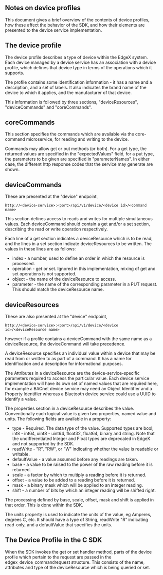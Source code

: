 Notes on device profiles
------------------------

This document gives a brief overview of the contents of device profiles, how
these affect the behavior of the SDK, and how their elements are presented to
the device service implementation.

The device profile
------------------

The device profile describes a type of device within the EdgeX system. Each
device managed by a device service has an association with a device profile,
which defines that device type in terms of the operations which it supports.

The profile contains some identification information - it has a name and
a description, and a set of labels. It also indicates the brand name of the
device to which it applies, and the manufacturer of that device.

This information is followed by three sections, "deviceResources",
"deviceCommands" and "coreCommands".

coreCommands
------------

This section specifies the commands which are available via the core-command
microservice, for reading and writing to the device.

Commands may allow get or put methods (or both). For a get type, the returned
values are specified in the "expectedValues" field, for a put type, the
parameters to be given are specified in "parameterNames". In either case, the
different http response codes that the service may generate are shown.

deviceCommands
--------------

These are presented at the "device" endpoint,
```
http://<device-service>:<port>/api/v1/device/<device id>/<command name>
```

This section defines access to reads and writes for multiple simultaneous
values. Each deviceCommand should contain a get and/or a set section, describing
the read or write operation respectively.

Each line of a get section indicates a deviceResource which is to be read, and
the lines in a set section indicate deviceResources to be written. The values
in these lines are as follows:

* index - a number, used to define an order in which the resource is processed.
* operation - get or set. Ignored in this implementation, mixing of get and set
operations is not supported.
* object - the name of the deviceResource to access.
* parameter - the name of the corresponding parameter in a PUT request. This
should match the deviceResource name.

deviceResources
---------------

These are also presented at the "device" endpoint,
```
http://<device-service>:<port>/api/v1/device/<device id>/<deviceResource name>
```

however if a profile contains a deviceCommand with the same name as a
deviceResource, the deviceCommand will take precedence.

A deviceResource specifies an individual value within a device that may be
read from or written to as part of a command. It has a name for identification
and a description for informational purposes.

The Attributes in a deviceResource are the device-service-specific parameters
required to access the particular value. Each device service implementation
will have its own set of named values that are required here, for example a
BACnet device service may need an Object Identifier and a Property Identifier
whereas a Bluetooth device service could use a UUID to identify a value.

The properties section in a deviceResource describes the value. Conventionally
each logical value is given two properties, named value and units. The
following fields are available in a property:

* type - Required. The data type of the value. Supported types are bool,
int8 - int64, uint8 - uint64, float32, float64, binary and string. Note that the
undifferentiated Integer and Float types are deprecated in EdgeX and not
supported by the SDK.
* readWrite - "R", "RW", or "W" indicating whether the value is readable or
writable.
* defaultValue - a value assumed before any readings are taken.
* base - a value to be raised to the power of the raw reading before it is returned.
* scale - a factor by which to multiply a reading before it is returned.
* offset - a value to be added to a reading before it is returned.
* mask - a binary mask which will be applied to an integer reading.
* shift - a number of bits by which an integer reading will be shifted right.

The processing defined by base, scale, offset, mask and shift is applied in
that order. This is done within the SDK.

The units property is used to indicate the units of the value, eg Amperes,
degrees C, etc. It should have a type of String, readWrite "R" indicating
read-only, and a defaultValue that specifies the units.

The Device Profile in the C SDK
-------------------------------

When the SDK invokes the get or set handler method, parts of the device profile
which pertain to the request are passed in the edgex_device_commandrequest
structure. This consists of the name, attributes and type of the deviceResource
which is being queried or set.

